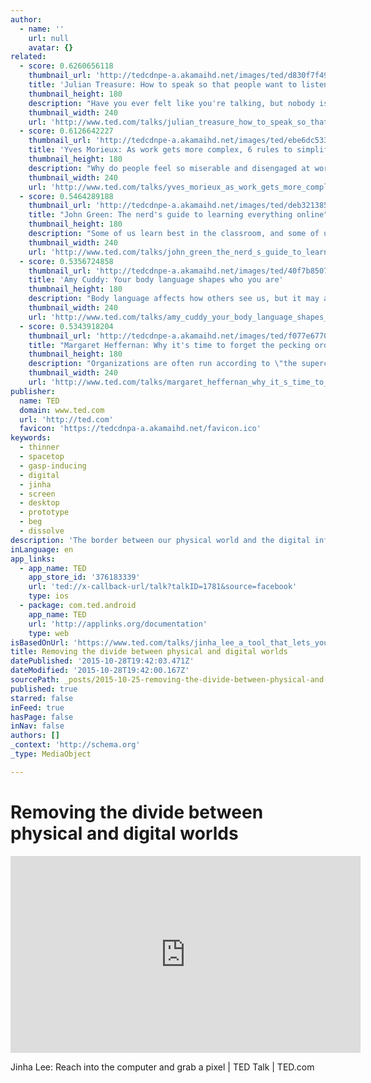 ```yaml
---
author:
  - name: ''
    url: null
    avatar: {}
related:
  - score: 0.6260656118
    thumbnail_url: 'http://tedcdnpe-a.akamaihd.net/images/ted/d830f7f49d3cb549bc3011f18f2cfb0a7b99c0d7_240x180.jpg?lang=en'
    title: 'Julian Treasure: How to speak so that people want to listen'
    thumbnail_height: 180
    description: "Have you ever felt like you're talking, but nobody is listening? Here's Julian Treasure to help. In this useful talk, the sound expert demonstrates the how-to's of powerful speaking - from some handy vocal exercises to tips on how to speak with empathy. A talk that might help the world sound more beautiful."
    thumbnail_width: 240
    url: 'http://www.ted.com/talks/julian_treasure_how_to_speak_so_that_people_want_to_listen'
  - score: 0.6126642227
    thumbnail_url: 'http://tedcdnpe-a.akamaihd.net/images/ted/ebe6dc533509fb045e77d0668a35ab8082375b5b_240x180.jpg?lang=en'
    title: 'Yves Morieux: As work gets more complex, 6 rules to simplify'
    thumbnail_height: 180
    description: "Why do people feel so miserable and disengaged at work? Because today's businesses are increasingly and dizzyingly complex -- and traditional pillars of management are obsolete, says Yves Morieux. So, he says, it falls to individual employees to navigate the rabbit's warren of interdependencies. In this energetic talk, Morieux offers six rules for \"smart simplicity.\""
    thumbnail_width: 240
    url: 'http://www.ted.com/talks/yves_morieux_as_work_gets_more_complex_6_rules_to_simplify'
  - score: 0.5464289188
    thumbnail_url: 'http://tedcdnpe-a.akamaihd.net/images/ted/deb321385b5321a76c9dae739bd0732d51f818e0_240x180.jpg?lang=en'
    title: "John Green: The nerd's guide to learning everything online"
    thumbnail_height: 180
    description: "Some of us learn best in the classroom, and some of us ... well, we don't. But we still love to learn -- we just need to find the way that works for us. In this charming, personal talk, author John Green shares the community of learning that he found in online video."
    thumbnail_width: 240
    url: 'http://www.ted.com/talks/john_green_the_nerd_s_guide_to_learning_everything_online'
  - score: 0.5356724858
    thumbnail_url: 'http://tedcdnpe-a.akamaihd.net/images/ted/40f7b85070d71cd4b0ffb7f076a1d06d90cb4439_240x180.jpg?lang=en'
    title: 'Amy Cuddy: Your body language shapes who you are'
    thumbnail_height: 180
    description: "Body language affects how others see us, but it may also change how we see ourselves. Social psychologist Amy Cuddy shows how \"power posing\" -- standing in a posture of confidence, even when we don't feel confident -- can affect testosterone and cortisol levels in the brain, and might even have an impact on our chances for success."
    thumbnail_width: 240
    url: 'http://www.ted.com/talks/amy_cuddy_your_body_language_shapes_who_you_are'
  - score: 0.5343918204
    thumbnail_url: 'http://tedcdnpe-a.akamaihd.net/images/ted/f077e677088cb81563a1284189fa6f938ddbd5a2_240x180.jpg?lang=en'
    title: "Margaret Heffernan: Why it's time to forget the pecking order at work"
    thumbnail_height: 180
    description: "Organizations are often run according to \"the superchicken model,\" where the value is placed on star employees who outperform others. And yet, this isn't what drives the most high-achieving teams. Business leader Margaret Heffernan observes that it is social cohesion - built every coffee break, every time one team member asks another for help - that leads over time to great results."
    thumbnail_width: 240
    url: 'http://www.ted.com/talks/margaret_heffernan_why_it_s_time_to_forget_the_pecking_order_at_work'
publisher:
  name: TED
  domain: www.ted.com
  url: 'http://ted.com'
  favicon: 'https://tedcdnpa-a.akamaihd.net/favicon.ico'
keywords:
  - thinner
  - spacetop
  - gasp-inducing
  - digital
  - jinha
  - screen
  - desktop
  - prototype
  - beg
  - dissolve
description: 'The border between our physical world and the digital information surrounding us has been getting thinner and thinner. Designer and engineer Jinha Lee wants to dissolve it altogether. As he demonstrates in this short, gasp-inducing talk, his ideas include a pen that penetrates into a screen to draw 3D models and SpaceTop, a computer desktop prototype that lets you reach through the screen to manipulate digital objects.'
inLanguage: en
app_links:
  - app_name: TED
    app_store_id: '376183339'
    url: 'ted://x-callback-url/talk?talkID=1781&source=facebook'
    type: ios
  - package: com.ted.android
    app_name: TED
    url: 'http://applinks.org/documentation'
    type: web
isBasedOnUrl: 'https://www.ted.com/talks/jinha_lee_a_tool_that_lets_you_touch_pixels?language=en#t-1604'
title: Removing the divide between physical and digital worlds
datePublished: '2015-10-28T19:42:03.471Z'
dateModified: '2015-10-28T19:42:00.167Z'
sourcePath: _posts/2015-10-25-removing-the-divide-between-physical-and-digital-worlds.md
published: true
starred: false
inFeed: true
hasPage: false
inNav: false
authors: []
_context: 'http://schema.org'
_type: MediaObject

---
```

# Removing the divide between physical and digital worlds

<iframe src="https://cdn.embedly.com/widgets/media.html?src=http%3A%2F%2Fembed-ssl.ted.com%2Ftalks%2Fjinha_lee_a_tool_that_lets_you_touch_pixels.html&amp;url=https%3A%2F%2Fwww.ted.com%2Ftalks%2Fjinha_lee_a_tool_that_lets_you_touch_pixels%3Flanguage%3Den&amp;image=http%3A%2F%2Ftedcdnpe-a.akamaihd.net%2Fimages%2Fted%2F2822646d58ca66ce5bf830b74c3e0bfe9c0c37fe_240x180.jpg%3Flang%3Den&amp;key=b7d04c9b404c499eba89ee7072e1c4f7&amp;type=text%2Fhtml&amp;schema=ted" width="560" height="315" scrolling="no" frameborder="0" allowfullscreen="allowfullscreen" style=""></iframe>

Jinha Lee: Reach into the computer and grab a pixel | TED Talk | TED.com